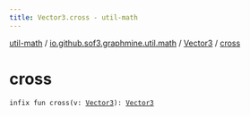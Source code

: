 ```yaml
---
title: Vector3.cross - util-math
---
```


[util-math](../../index.html) / [io.github.sof3.graphmine.util.math](../index.html) / [Vector3](index.html) / [cross](./cross.html)

# cross

`infix fun cross(v: `[`Vector3`](index.html)`): `[`Vector3`](index.html)